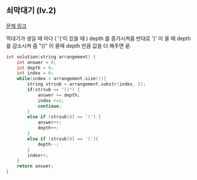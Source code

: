 ## 쇠막대기 (lv.2)

[문제 링크](https://programmers.co.kr/learn/courses/30/lessons/42585)


막대기가 생길 때 마다 ( '('이 있을 때 ) depth 를 증가시켜줌 반대로 ')' 이 올 때 depth 를 감소시켜 줌 "()" 이 올때 depth 만큼 값을 더 해주면 끝. 


```c++
int solution(string arrangement) {
    int answer = 0;
    int depth = 0;
    int index = 0;
    while(index < arrangement.size()){
        string strsub = arrangement.substr(index, 2);        
        if(strsub == "()") {            
            answer += depth;
            index +=2;            
            continue;
        }
        else if (strsub[0] == '(') {
            answer++;
            depth++;            
        }
        else if (strsub[0] == ')'){            
            depth--;            
        }
        index++;
    }
    return answer;
}
```

